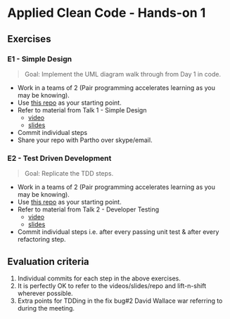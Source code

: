 # Applied Clean Code - Hands-on 1

## Exercises

### E1 - Simple Design

> Goal: Implement the UML diagram walk through from Day 1 in code.

- Work in a teams of 2 (Pair programming accelerates learning as you may be knowing).
- Use [this repo](https://github.com/kitamstudios/k-sd-emailapp) as your starting point.
- Refer to material from Talk 1 - Simple Design
  - [video](https://youtu.be/D4k5pVGlALA?t=2110) 
  - [slides](https://1drv.ms/p/s!AkGnX6kNdoCBiJdertszBbxWsMapWA)
- Commit individual steps
- Share your repo with Partho over skype/email.

### E2 - Test Driven Development

> Goal: Replicate the TDD steps.

- Work in a teams of 2 (Pair programming accelerates learning as you may be knowing).
- Use [this repo](https://github.com/kitamstudios/k-tdd-bowling) as your starting point.
- Refer to material from Talk 2 - Developer Testing
  - [video](https://youtu.be/_3TzdAOS3HU?t=3700) 
  - [slides](https://1drv.ms/p/s!AkGnX6kNdoCBiJdf2vG-RiMoM735KA)
- Commit individual steps i.e. after every passing unit test & after every refactoring step.

## Evaluation criteria

1. Individual commits for each step in the above exercises.
2. It is perfectly OK to refer to the videos/slides/repo and lift-n-shift wherever possible.
3. Extra points for TDDing in the fix bug#2 David Wallace war referring to during the meeting.
